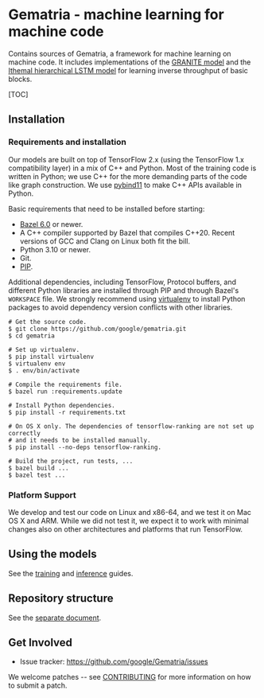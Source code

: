 # Gematria - machine learning for machine code

Contains sources of Gematria, a framework for machine learning on machine code.
It includes implementations of the
[GRANITE model](https://arxiv.org/abs/2210.03894) and the
[Ithemal hierarchical LSTM model](https://arxiv.org/abs/1808.07412) for learning
inverse throughput of basic blocks.

[TOC]

## Installation

### Requirements and installation

Our models are built on top of TensorFlow 2.x (using the TensorFlow 1.x
compatibility layer) in a mix of C++ and Python. Most of the training code is
written in Python; we use C++ for the more demanding parts of the code like
graph construction. We use [pybind11](https://github.com/pybind/pybind11) to
make C++ APIs available in Python.

Basic requirements that need to be installed before starting:

*   [Bazel 6.0](https://bazel.build) or newer.
*   A C++ compiler supported by Bazel that compiles C++20. Recent versions of
    GCC and Clang on Linux both fit the bill.
*   Python 3.10 or newer.
*   Git.
*   [PIP](https://pypi.org/project/pip/).

Additional dependencies, including TensorFlow, Protocol buffers, and different
Python libraries are installed through PIP and through Bazel's `WORKSPACE` file.
We strongly recommend using
[virtualenv](https://pypi.org/project/virtualenv/) to install Python packages to
avoid dependency version conflicts with other libraries.

```shell
# Get the source code.
$ git clone https://github.com/google/gematria.git
$ cd gematria

# Set up virtualenv.
$ pip install virtualenv
$ virtualenv env
$ . env/bin/activate

# Compile the requirements file.
$ bazel run :requirements.update

# Install Python dependencies.
$ pip install -r requirements.txt

# On OS X only. The dependencies of tensorflow-ranking are not set up correctly
# and it needs to be installed manually.
$ pip install --no-deps tensorflow-ranking.

# Build the project, run tests, ...
$ bazel build ...
$ bazel test ...
```

### Platform Support

We develop and test our code on Linux and x86-64, and we test it on Mac OS X and
ARM. While we did not test it, we expect it to work with minimal changes also on
other architectures and platforms that run TensorFlow.

## Using the models

See the [training](g3doc/training.md) and [inference](g3doc/inference-api.md)
guides.

## Repository structure

See the [separate document](g3doc/code-structure.md).

## Get Involved

*   Issue tracker: https://github.com/google/Gematria/issues

We welcome patches -- see [CONTRIBUTING](CONTRIBUTING) for more information on
how to submit a patch.
